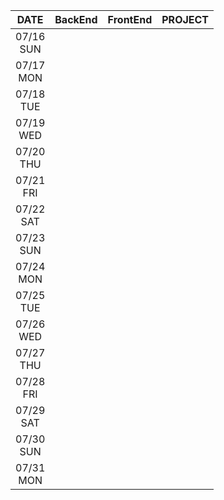 |     DATE      | BackEnd | FrontEnd | PROJECT |
| :-----------: | :-----: | :------: | :-----: |
| 07/16<br/>SUN |         |          |         |
| 07/17<br/>MON |         |          |         |
| 07/18<br/>TUE |         |          |         |
| 07/19<br/>WED |         |          |         |
| 07/20<br/>THU |         |          |         |
| 07/21<br/>FRI |         |          |         |
| 07/22<br/>SAT |         |          |         |
| 07/23<br/>SUN |         |          |         |
| 07/24<br/>MON |         |          |         |
| 07/25<br/>TUE |         |          |         |
| 07/26<br/>WED |         |          |         |
| 07/27<br/>THU |         |          |         |
| 07/28<br/>FRI |         |          |         |
| 07/29<br/>SAT |         |          |         |
| 07/30<br/>SUN |         |          |         |
| 07/31<br/>MON |         |          |         |
